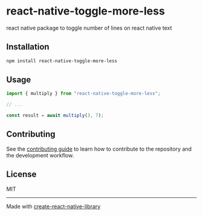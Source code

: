 # react-native-toggle-more-less
react native package to toggle number of lines on react native text
## Installation

```sh
npm install react-native-toggle-more-less
```

## Usage

```js
import { multiply } from "react-native-toggle-more-less";

// ...

const result = await multiply(3, 7);
```

## Contributing

See the [contributing guide](CONTRIBUTING.md) to learn how to contribute to the repository and the development workflow.

## License

MIT

---

Made with [create-react-native-library](https://github.com/callstack/react-native-builder-bob)
